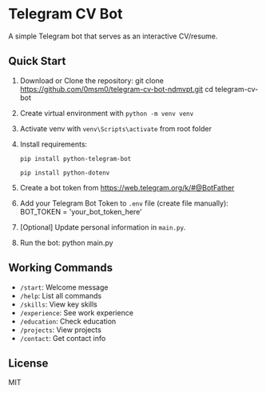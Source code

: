 # Telegram CV Bot

A simple Telegram bot that serves as an interactive CV/resume.

## Quick Start

1. Download or Clone the repository:
   git clone https://github.com/0msm0/telegram-cv-bot-ndmvpt.git
   cd telegram-cv-bot

2. Create virtual environment with `python -m venv venv`

3. Activate venv with `venv\Scripts\activate` from root folder

4. Install requirements:

   `pip install python-telegram-bot`

   `pip install python-dotenv`

5. Create a bot token from https://web.telegram.org/k/#@BotFather 

6. Add your Telegram Bot Token to `.env` file (create file manually):
   BOT_TOKEN = 'your_bot_token_here'

7. [Optional] Update personal information in `main.py`.

8. Run the bot:
   python main.py

## Working Commands

- `/start`: Welcome message
- `/help`: List all commands
- `/skills`: View key skills
- `/experience`: See work experience
- `/education`: Check education
- `/projects`: View projects
- `/contact`: Get contact info

## License

MIT
